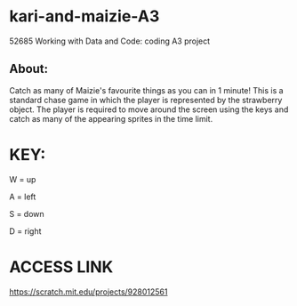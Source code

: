 # kari-and-maizie-A3
52685 Working with Data and Code: coding A3 project

## About:

Catch as many of Maizie's favourite things as you can in 1 minute! This is a standard chase game in which the player is represented by the strawberry object. The player is required to move around the screen using the keys and catch as many of the appearing sprites in the time limit.


# KEY: 

W = up

A = left

S = down

D = right


# ACCESS LINK

https://scratch.mit.edu/projects/928012561
